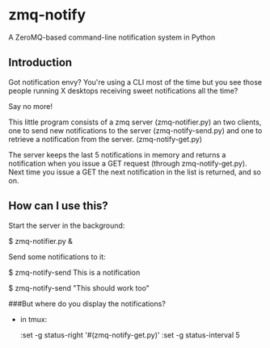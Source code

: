 zmq-notify
==========

A ZeroMQ-based command-line notification system in Python

Introduction
------------

Got notification envy? You're using a CLI most of the time but you see those people running X desktops 
receiving sweet notifications all the time? 

Say no more!

This little program consists of a zmq server (zmq-notifier.py) an two clients, one to
send new notifications to the server (zmq-notify-send.py) and one to retrieve a notification 
from the server. (zmq-notify-get.py)

The server keeps the last 5 notifications in memory and returns a notification when you
issue a GET request (through zmq-notify-get.py). Next time you issue a GET the next notification in 
the list is returned, and so on.


How can I use this?
-------------------

Start the server in the background:

$ zmq-notifier.py & 


Send some notifications to it:

$ zmq-notify-send This is a notification

$ zmq-notify-send "This should work too"


###But where do you display the notifications?

* in tmux:

    :set -g status-right '#(zmq-notify-get.py)'
    :set -g status-interval 5

